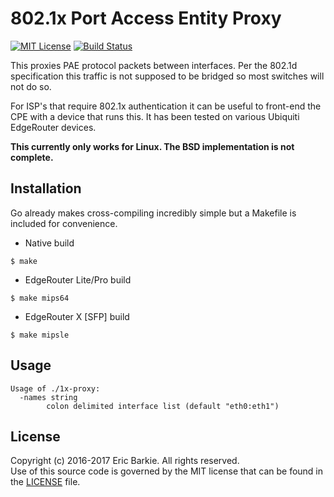 # 802.1x Port Access Entity Proxy

[![MIT License](https://img.shields.io/badge/license-MIT-blue.svg?style=flat)](http://choosealicense.com/licenses/mit/)
[![Build Status](https://travis-ci.org/ebarkie/1x-proxy.svg?branch=master)](https://travis-ci.org/ebarkie/1x-proxy)

This proxies PAE protocol packets between interfaces. Per the 802.1d
specification this traffic is not supposed to be bridged so most
switches will not do so.

For ISP's that require 802.1x authentication it can be useful to
front-end the CPE with a device that runs this.  It has been tested
on various Ubiquiti EdgeRouter devices.

**This currently only works for Linux.  The BSD implementation is not complete.**

## Installation

Go already makes cross-compiling incredibly simple but a Makefile is
included for convenience.

* Native build
```
$ make
```

* EdgeRouter Lite/Pro build
```
$ make mips64
```

* EdgeRouter X [SFP] build
```
$ make mipsle
```

## Usage

```
Usage of ./1x-proxy:
  -names string
    	colon delimited interface list (default "eth0:eth1")
```

## License

Copyright (c) 2016-2017 Eric Barkie. All rights reserved.  
Use of this source code is governed by the MIT license
that can be found in the [LICENSE](LICENSE) file.
